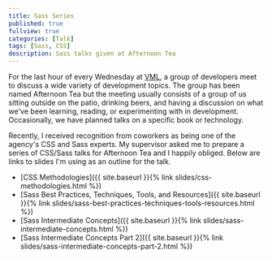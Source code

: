 ```yaml
---
title: Sass Series
published: true
fullview: true
categories: [Talk]
tags: [Sass, CSS]
description: Sass talks given at Afternoon Tea
---
```


For the last hour of every Wednesday at [VML](http://www.vml.com), a group of developers meet to discuss a wide variety of development topics. The group has been named Afternoon Tea but the meeting usually consists of a group of us sitting outside on the patio, drinking beers, and having a discussion on what we've been learning, reading, or experimenting with in development. Occasionally, we have planned talks on a specific book or technology.

Recently, I received recognition from coworkers as being one of the agency's CSS and Sass experts. My supervisor asked me to prepare a series of CSS/Sass talks for Afternoon Tea and I happily obliged. Below are links to slides I'm using as an outline for the talk.

* [CSS Methodologies]({{ site.baseurl }}{% link slides/css-methodologies.html %})
* [Sass Best Practices, Techniques, Tools, and Resources]({{ site.baseurl }}{% link slides/sass-best-practices-techniques-tools-resources.html %})
* [Sass Intermediate Concepts]({{ site.baseurl }}{% link slides/sass-intermediate-concepts.html %})
* [Sass Intermediate Concepts Part 2]({{ site.baseurl }}{% link slides/sass-intermediate-concepts-part-2.html %})
